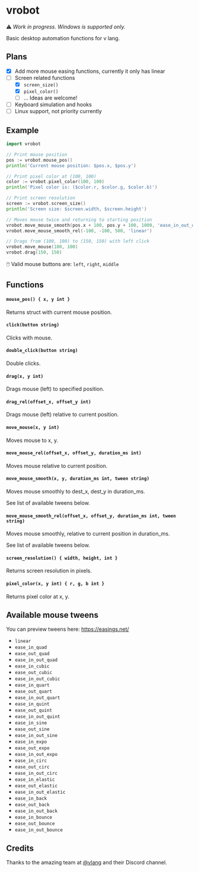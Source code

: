 # vrobot

⚠ _Work in progress. Windows is supported only._

Basic desktop automation functions for v lang.

## Plans

- [x] Add more mouse easing functions, currently it only has linear
- [ ] Screen related functions
  - [x] `screen_size()`
  - [x] `pixel_color()`
  - [ ] ... Ideas are welcome!
- [ ] Keyboard simulation and hooks
- [ ] Linux support, not priority currently

## Example

```go
import vrobot

// Print mouse position
pos := vrobot.mouse_pos()
println('Current mouse position: $pos.x, $pos.y')

// Print pixel color at (100, 100)
color := vrobot.pixel_color(100, 100)
println('Pixel color is: ($color.r, $color.g, $color.b)')

// Print screen resolution
screen := vrobot.screen_size()
println('Screen size: $screen.width, $screen.height')

// Moves mouse twice and returning to starting position
vrobot.move_mouse_smooth(pos.x + 100, pos.y + 100, 1000, 'ease_in_out_quad')
vrobot.move_mouse_smooth_rel(-100, -100, 500, 'linear')

// Drags from (100, 100) to (150, 150) with left click
vrobot.move_mouse(100, 100)
vrobot.drag(150, 150)
```

🖱️ Valid mouse buttons are: `left`, `right`, `middle`

## Functions

#### `mouse_pos() { x, y int }`

Returns struct with current mouse position.

#### `click(button string)`

Clicks with mouse.

#### `double_click(button string)`

Double clicks.

#### `drag(x, y int)`

Drags mouse (left) to specified position.

#### `drag_rel(offset_x, offset_y int)`

Drags mouse (left) relative to current position.

#### `move_mouse(x, y int)`

Moves mouse to x, y.

#### `move_mouse_rel(offset_x, offset_y, duration_ms int)`

Moves mouse relative to current position.

#### `move_mouse_smooth(x, y, duration_ms int, tween string)`

Moves mouse smoothly to dest_x, dest_y in duration_ms.

See list of available tweens below.

#### `move_mouse_smooth_rel(offset_x, offset_y, duration_ms int, tween string)`

Moves mouse smoothly, relative to current position in duration_ms.

See list of available tweens below.

#### `screen_resolution() { width, height, int }`

Returns screen resolution in pixels.

#### `pixel_color(x, y int) { r, g, b int }`

Returns pixel color at x, y.

## Available mouse tweens

You can preview tweens here: https://easings.net/

- `linear`
- `ease_in_quad`
- `ease_out_quad`
- `ease_in_out_quad`
- `ease_in_cubic`
- `ease_out_cubic`
- `ease_in_out_cubic`
- `ease_in_quart`
- `ease_out_quart`
- `ease_in_out_quart`
- `ease_in_quint`
- `ease_out_quint`
- `ease_in_out_quint`
- `ease_in_sine`
- `ease_out_sine`
- `ease_in_out_sine`
- `ease_in_expo`
- `ease_out_expo`
- `ease_in_out_expo`
- `ease_in_circ`
- `ease_out_circ`
- `ease_in_out_circ`
- `ease_in_elastic`
- `ease_out_elastic`
- `ease_in_out_elastic`
- `ease_in_back`
- `ease_out_back`
- `ease_in_out_back`
- `ease_in_bounce`
- `ease_out_bounce`
- `ease_in_out_bounce`

## Credits

Thanks to the amazing team at [@vlang](https://github.com/vlang) and their Discord channel.
